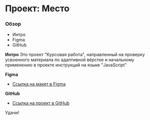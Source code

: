 # Проект: Место

### Обзор
* Интро
* Figma
* GitHub

**Интро**
Это проект "Курсовая работа", направленный на проверку усвоенного материала по адаптивной вёрстке 
и начальному применению в проекте инструкций на языке "JavaScript"

**Figma**

* [Ссылка на макет в Figma](https://www.figma.com/file/2cn9N9jSkmxD84oJik7xL7/JavaScript.-Sprint-4?node-id=0%3A1)

**GitHub**

* [Ссылка на проект в GitHub](https://leops200.github.io/mesto/)



Удачи!
